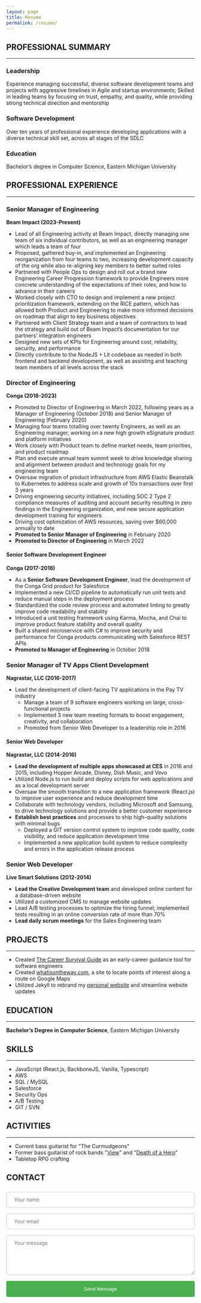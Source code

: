 ```yaml
---
layout: page
title: Resume
permalink: /resume/
---
```


## PROFESSIONAL SUMMARY

---

### Leadership

Experience managing successful, diverse software development teams and projects with aggressive timelines in Agile and startup environments; Skilled in leading teams by focusing on trust, empathy, and quality, while providing strong technical direction and mentorship

### Software Development

Over ten years of professional experience developing applications with a diverse technical skill set, across all stages of the SDLC

### Education

Bachelor’s degree in Computer Science, Eastern Michigan University

## PROFESSIONAL EXPERIENCE

---

### Senior Manager of Engineering
**Beam Impact (2023-Present)**

- Lead of all Engineering activity at Beam Impact, directly managing one team of six individual contributors, as well as an engineering manager which leads a team of four
- Proposed, gathered buy-in, and implemented an Engineering reorganization from four teams to two, increasing development capacity of the org while also re-aligning key members to better suited roles
- Partnered with People Ops to design and roll out a brand new Engineering Career Progression framework to provide Engineers more concrete understanding of the expectations of their roles, and how to advance in their careers
- Worked closely with CTO to design and implement a new project prioritization framework, extending on the RICE pattern, which has allowed both Product and Engineering to make more informed decisions on roadmap that align to key business objectives
- Partnered with Client Strategy team and a team of contractors to lead the strategy and build out of Beam Impact’s documentation for our partners’ integration engineers
- Designed new sets of KPIs for Engineering around cost, reliability, security, and performance
- Directly contribute to the NodeJS + Lit codebase as needed in both frontend and backend development, as well as assisting and teaching team members of all levels across the stack

### Director of Engineering
**Conga (2018-2023)**

- Promoted to Director of Engineering in March 2022, following years as a Manager of Engineering (October 2018) and Senior Manager of Engineering (February 2020)
- Managing four teams totalling over twenty Engineers, as well as an Engineering manager, working on a new high growth eSignature product and platform initiatives
- Work closely with Product team to define market needs, team priorities, and product roadmap
- Plan and execute annual team summit week to drive knowledge sharing and alignment between product and technology goals for my engineering team
- Oversaw migration of product infrastructure from AWS Elastic Beanstalk to Kubernetes to address scale and growth of 10x transactions over first 3 years
- Driving engineering security initiatives, including SOC 2 Type 2 compliance measures of auditing and account security resulting in zero findings in the Engineering organization, and new secure application development training for engineers
- Driving cost optimization of AWS resources, saving over $60,000 annually to date
- **Promoted to Senior Manager of Engineering** in February 2020
- **Promoted to Director of Engineering** in March 2022

#### Senior Software Development Engineer
**Conga (2017-2018)**

- As a **Senior Software Development Engineer**, lead the development of the Conga Grid product for Salesforce
- Implemented a new CI/CD pipeline to automatically run unit tests and reduce manual steps in the deployment process
- Standardized the code review process and automated linting to greatly improve code readability and stability
- Introduced a unit testing framework using Karma, Mocha, and Chai to improve product feature stability and overall quality
- Built a shared microservice with C# to improve security and performance for Conga products communicating with Salesforce REST APIs
- **Promoted to Manager of Engineering** in October 2018

### Senior Manager of TV Apps Client Development
**Nagrastar, LLC (2016-2017)**

- Lead the development of client-facing TV applications in the Pay TV industry
  - Manage a team of 9 software engineers working on large, cross-functional projects
  - Implemented 3 new team meeting formats to boost engagement, creativity, and collaboration
  - Promoted from Senior Web Developer to a leadership role in 2016

#### Senior Web Developer
**Nagrastar, LLC (2014-2016)**

- **Lead the development of multiple apps showcased at CES** in 2016 and 2015, including Hopper Arcade, Disney, Dish Music, and Vevo
- Utilized Node.js to run build and deploy scripts for web applications and as a local development server
- Oversaw the smooth transition to a new application framework (React.js) to improve user experience and reduce development time
- Collaborate with technology vendors, including Microsoft and Samsung, to drive technology solutions and provide a better customer experience
- **Establish best practices** and processes to ship high-quality solutions with minimal bugs
  - Deployed a GIT version control system to improve code quality, code visibility, and reduce application development time
  - Implemented a new application build system to reduce complexity and errors in the application release process

### Senior Web Developer
**Live Smart Solutions (2012-2014)**

- **Lead the Creative Development team** and developed online content for a database-driven website
- Utilized a customized CMS to manage website updates
- Lead A/B testing processes to optimize the hiring funnel; implemented tests resulting in an online conversion rate of more than 70%
- **Lead daily scrum meetings** for the Sales Engineering team

## PROJECTS

---

- Created [The Career Survival Guide](https://justinmastic.com/survival-guide/) as an early-career guidance tool for software engineers
- Created [whatisontheway.com](http://whatisontheway.com), a site to locate points of interest along a route on Google Maps
- Utilized Jekyll to rebrand my [personal website](https://justinmastic.com) and streamline website updates

## EDUCATION

---

**Bachelor’s Degree in Computer Science**, Eastern Michigan University

## SKILLS

---

- JavaScript (React.js, BackboneJS, Vanilla, Typescript)
- AWS
- SQL / MySQL
- Salesforce
- Security Ops
- A/B Testing
- GIT / SVN

## ACTIVITIES

---

- Current bass guitarist for "The Curmudgeons"
- Former bass guitarist of rock bands "[View](https://viewtheband.com/)" and "[Death of a Hero](https://www.youtube.com/playlist?list=PLy9v_CuZDD1tj7Id8Vy6IVsDJc2gXJmph)"
- Tabletop RPG crafting

## CONTACT

<style>
input[type=text], input[type=email], textarea, select {
  width: 100%;
  padding: 12px 20px;
  margin: 8px 0;
  display: inline-block;
  border: 1px solid #ccc;
  border-radius: 4px;
  box-sizing: border-box;
  font-family: inherit;
}

button[type=submit] {
  width: 100%;
  background-color: #4CAF50;
  color: white;
  padding: 14px 20px;
  margin: 8px 0;
  border: none;
  border-radius: 4px;
  cursor: pointer;
}

button[type=submit]:hover {
  background-color: #45a049;
}
</style>

<!-- <form action="https://api.web3forms.com/submit" method="POST">

  <input type="hidden" name="access_key" value="2f0e9f9f-a894-42ae-a33b-16175ce85278">

  <input type="text" name="name" placeholder="your name" required>
  <input type="email" name="email" placeholder="your email" required>
  <textarea name="message" required placeholder="your message"></textarea>

  <button type="submit">Send</button>
</form> -->

<div class="flex items-center min-h-screen bg-gray-50 dark:bg-gray-900">
  <div class="container mx-auto">
    <div class="max-w-md mx-auto my-10 bg-white p-5 rounded-md shadow-sm">
      <div class="m-7">
        <form action="https://api.web3forms.com/submit" method="POST" id="form">
          <input type="hidden" name="access_key" value="2f0e9f9f-a894-42ae-a33b-16175ce85278" />
          <input type="hidden" name="subject" value="New Submission from Web3Forms" />
          <input type="checkbox" name="botcheck" id="" style="display: none;" />
          <div class="mb-6">
            <input type="text" name="name" id="name" placeholder="Your name" required class="w-full px-3 py-2 placeholder-gray-300 border border-gray-300 rounded-md focus:outline-none focus:ring focus:ring-indigo-100 focus:border-indigo-300 dark:bg-gray-700 dark:text-white dark:placeholder-gray-500 dark:border-gray-600 dark:focus:ring-gray-900 dark:focus:border-gray-500" />
          </div>
          <div class="mb-6">
            <input type="email" name="email" id="email" placeholder="Your email" required class="w-full px-3 py-2 placeholder-gray-300 border border-gray-300 rounded-md focus:outline-none focus:ring focus:ring-indigo-100 focus:border-indigo-300 dark:bg-gray-700 dark:text-white dark:placeholder-gray-500 dark:border-gray-600 dark:focus:ring-gray-900 dark:focus:border-gray-500" />
          </div>
          <div class="mb-6">
            <textarea rows="5" name="message" id="message" placeholder="Your message" class="w-full px-3 py-2 placeholder-gray-300 border border-gray-300 rounded-md focus:outline-none focus:ring focus:ring-indigo-100 focus:border-indigo-300 dark:bg-gray-700 dark:text-white dark:placeholder-gray-500 dark:border-gray-600 dark:focus:ring-gray-900 dark:focus:border-gray-500" required></textarea>
          </div>
          <div class="mb-6">
            <button type="submit" class="w-full px-3 py-4 text-white bg-indigo-500 rounded-md focus:bg-indigo-600 focus:outline-none">
              Send Message
            </button>
          </div>
          <p class="text-base text-center text-gray-400" id="result"></p>
        </form>
      </div>
    </div>
  </div>
</div>


<script type="text/javascript">
  const form = document.getElementById("form");
  const result = document.getElementById("result");

  form.addEventListener("submit", function (e) {
    const formData = new FormData(form);
    e.preventDefault();
    var object = {};
    formData.forEach((value, key) => {
      object[key] = value;
    });
    var json = JSON.stringify(object);
    result.innerHTML = "Please wait...";

    fetch("https://api.web3forms.com/submit", {
      method: "POST",
      headers: {
        "Content-Type": "application/json",
        Accept: "application/json"
      },
      body: json
    })
      .then(async (response) => {
        let json = await response.json();
        if (response.status == 200) {
          result.innerHTML = json.message;
          result.classList.remove("text-gray-500");
          result.classList.add("text-green-500");
        } else {
          console.log(response);
          result.innerHTML = json.message;
          result.classList.remove("text-gray-500");
          result.classList.add("text-red-500");
        }
      })
      .catch((error) => {
        console.log(error);
        result.innerHTML = "Something went wrong!";
      })
      .then(function () {
        form.reset();
        setTimeout(() => {
          result.style.display = "none";
        }, 5000);
      });
  });
</script>
